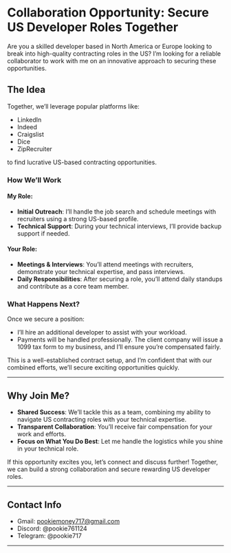 # Collaboration Opportunity: Secure US Developer Roles Together  

Are you a skilled developer based in North America or Europe looking to break into high-quality contracting roles in the US? I’m looking for a reliable collaborator to work with me on an innovative approach to securing these opportunities.  

## The Idea  

Together, we’ll leverage popular platforms like:  
- LinkedIn  
- Indeed  
- Craigslist  
- Dice  
- ZipRecruiter  

to find lucrative US-based contracting opportunities.  

### How We’ll Work  

#### My Role:  
- **Initial Outreach**: I’ll handle the job search and schedule meetings with recruiters using a strong US-based profile.  
- **Technical Support**: During your technical interviews, I’ll provide backup support if needed.  

#### Your Role:  
- **Meetings & Interviews**: You’ll attend meetings with recruiters, demonstrate your technical expertise, and pass interviews.  
- **Daily Responsibilities**: After securing a role, you’ll attend daily standups and contribute as a core team member.  

### What Happens Next?  
Once we secure a position:  
- I’ll hire an additional developer to assist with your workload.  
- Payments will be handled professionally. The client company will issue a 1099 tax form to my business, and I’ll ensure you’re compensated fairly.  

This is a well-established contract setup, and I’m confident that with our combined efforts, we’ll secure exciting opportunities quickly.  

---

## Why Join Me?  

- **Shared Success**: We’ll tackle this as a team, combining my ability to navigate US contracting roles with your technical expertise.  
- **Transparent Collaboration**: You’ll receive fair compensation for your work and efforts.  
- **Focus on What You Do Best**: Let me handle the logistics while you shine in your technical role.  

If this opportunity excites you, let’s connect and discuss further! Together, we can build a strong collaboration and secure rewarding US developer roles.  

---  

## Contact Info

- Gmail: pookiemoney717@gmail.com
- Discord: @pookie761124
- Telegram: @pookie717

---